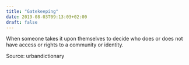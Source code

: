 ```yaml
---
title: "Gatekeeping"
date: 2019-08-03T09:13:03+02:00
draft: false
---
```


When someone takes it upon themselves to decide who does or does not have access or rights to a community or identity.

Source: urbandictionary
